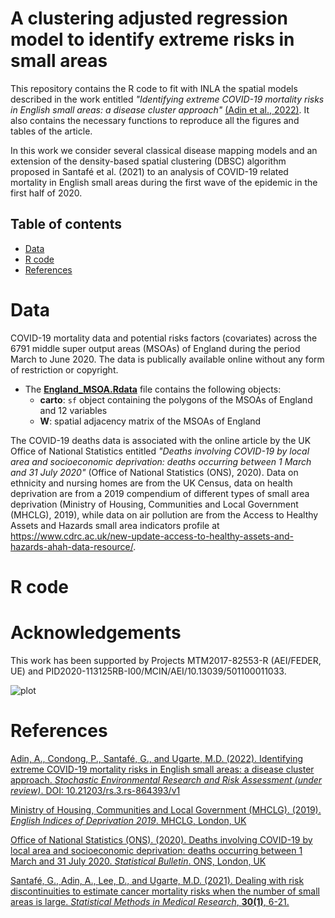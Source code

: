 # A clustering adjusted regression model to identify extreme risks in small areas
This repository contains the R code to fit with INLA the spatial models described in the work entitled _"Identifying extreme COVID-19 mortality risks in English small areas: a disease cluster approach"_ [(Adin et al., 2022)](10.21203/rs.3.rs-864393/v1). It also contains the necessary functions to reproduce all the figures and tables of the article.

In this work we consider several classical disease mapping models and an extension of the density-based spatial clustering (DBSC) algorithm proposed in Santafé et al. (2021) to an analysis of COVID-19 related mortality in English small areas during the first wave of the epidemic in the first half of 2020. 


## Table of contents

- [Data](#Data)
- [R code](#R-code)
- [References](#References)


# Data
COVID-19 mortality data and potential risks factors (covariates) across the 6791 middle super output areas (MSOAs) of England during the period March to June 2020. The data is publically available online without any form of restriction or copyright.

- The [**England_MSOA.Rdata**](https://github.com/spatialstatisticsupna/DBSC_RR_article/blob/master/data/England_MSOA.Rdata) file contains the following objects:
  	- **carto**: `sf` object containing the polygons of the MSOAs of England and 12 variables
  	- **W**: spatial adjacency matrix of the MSOAs of England
  

The COVID-19 deaths data is associated with the online article by the UK Office of National Statistics entitled _"Deaths involving COVID-19 by local area and socioeconomic deprivation: deaths occurring between 1 March and 31 July 2020"_ (Office of National Statistics (ONS), 2020). Data on ethnicity and nursing homes are from the UK Census, data on health deprivation are from a 2019 compendium of different types of small area deprivation (Ministry of Housing, Communities and Local Government (MHCLG), 2019), while data on air pollution are from the Access to Healthy Assets and Hazards small area indicators profile at https://www.cdrc.ac.uk/new-update-access-to-healthy-assets-and-hazards-ahah-data-resource/.

# R code


# Acknowledgements
This work has been supported by Projects MTM2017-82553-R (AEI/FEDER, UE) and PID2020-113125RB-I00/MCIN/AEI/10.13039/501100011033. 

![plot](https://github.com/spatialstatisticsupna/bigDM/blob/master/micin-aei.jpg)


# References
[Adin, A., Condong, P., Santafé, G., and Ugarte, M.D. (2022). Identifying extreme COVID-19 mortality risks in English small areas: a disease cluster approach. _Stochastic Environmental Research and Risk Assessment (under review)_. DOI: 10.21203/rs.3.rs-864393/v1](https://www.researchsquare.com/article/rs-864393/v1)

[Ministry of Housing, Communities and Local Government (MHCLG). (2019). _English Indices of Deprivation 2019_. MHCLG, London, UK](https://dera.ioe.ac.uk/34259/1/IoD2019_Technical_Report.pdf)

[Office of National Statistics (ONS). (2020). Deaths involving COVID-19 by local area and socioeconomic deprivation: deaths occurring between 1 March and 31 July 2020. _Statistical Bulletin_. ONS, London, UK](https://backup.ons.gov.uk/wp-content/uploads/sites/3/2020/08/Deaths-involving-COVID-19-by-local-area-and-socioeconomic-deprivation-deaths-occurring-between-1-March-and-31-.pdf)

[Santafé, G., Adin, A., Lee, D., and Ugarte, M.D. (2021). Dealing with risk discontinuities to estimate cancer mortality risks when the number of small areas is large. _Statistical Methods in Medical Research_, __30(1)__, 6-21.](https://doi.org/10.1177/0962280220946502) 
